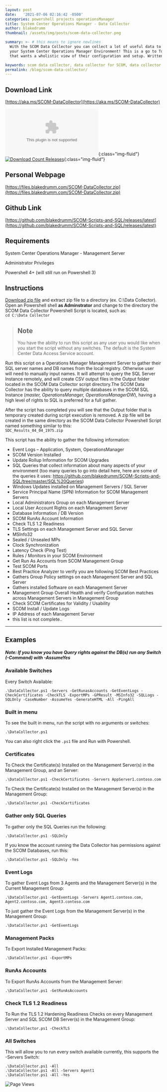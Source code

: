 ```yaml
---
layout: post
date:   '2021-07-06 02:16:42 -0500'
categories: powershell projects operationsManager
title: System Center Operations Manager - Data Collector
author: blakedrumm
thumbnail: /assets/img/posts/scom-data-collector.png

summary: >- # this means to ignore newlines
  With the SCOM Data Collector you can collect a lot of useful data to analyze and troubleshoot
  your System Center Operations Manager Environment! This is a go to Tool for any SCOM Admin 
  that wants a wholistic view of their configuration and setup. Written in Powershell!

keywords: scom data collector, data collector for SCOM, data collector script, SDC_Results, scom, Operations Manager Data Collector, Performance Analysis, powershell script for SCOM, powershell script
permalink: /blog/scom-data-collector/
---
```

## Download Link
[https://aka.ms/SCOM-DataCollector](https://aka.ms/SCOM-DataCollector)

[![Download Count Latest](https://img.shields.io/github/downloads/blakedrumm/SCOM-Scripts-and-SQL/latest/SCOM-DataCollector.zip?style=for-the-badge&color=brightgreen)](https://aka.ms/SCOM-DataCollector){:class="img-fluid"} \
[![Download Count Releases](https://img.shields.io/github/downloads/blakedrumm/SCOM-Scripts-and-SQL/total.svg?style=for-the-badge&color=brightgreen)](https://github.com/blakedrumm/SCOM-Scripts-and-SQL/releases){:class="img-fluid"}

## Personal Webpage
[https://files.blakedrumm.com/SCOM-DataCollector.zip](https://files.blakedrumm.com/SCOM-DataCollector.zip)

## Github Link
[https://github.com/blakedrumm/SCOM-Scripts-and-SQL/releases/latest](https://github.com/blakedrumm/SCOM-Scripts-and-SQL/releases/latest)

## Requirements
System Center Operations Manager - Management Server

Administrator Privileges

Powershell 4+ (will still run on Powershell 3)

## Instructions

[Download zip file](https://aka.ms/SCOM-DataCollector) and extract zip file to a directory (ex. C:\Data Collector). Open an Powershell shell __as Adminstrator__ and change to the directory the SCOM Data Collector Powershell Script is located, such as: \
`cd C:\Data Collector`

 >## Note
 >You have the ability to run this script as any user you would like when you start the script without any switches. The default is the System Center Data Access Service account.

Run this script on a Operations Manager Management Server to gather their SQL server names and DB names from the local registry. Otherwise user will need to manually input names. It will attempt to query the SQL Server Instance remotely, and will create CSV output files in the Output folder located in the SCOM Data Collector script directory.The SCOM Data Collector has the ability to query multiple databases in the SCOM SQL Instance (_master, OperationsManager, OperationsManagerDW_), having a high level of rights to SQL is preferred for a full gather.

After the script has completed you will see that the Output folder that is temporary created during script execution is removed. A zip file will be created in the same directory as the SCOM Data Collector Powershell Script named something similar to this: \
`SDC_Results_04_04_1975.zip`

This script has the ability to gather the following information:

 - Event Logs – Application, System, OperationsManager
 - SCOM Version Installed
 - Update Rollup Information for SCOM Upgrades
 - SQL Queries that collect information about many aspects of your environment (too many queries to go into detail here, here are some of the queries it uses: https://github.com/blakedrumm/SCOM-Scripts-and-SQL/tree/master/SQL%20Queries)
 - Windows Updates installed on Management Servers / SQL Server
 - Service Principal Name (SPN) Information for SCOM Management Servers
 - Local Administrators Group on each Management Server
 - Local User Account Rights on each Management Server
 - Database Information / DB Version
 - SCOM RunAs Account Information
 - Check TLS 1.2 Readiness
 - TLS Settings on each Management Server and SQL Server
 - MSInfo32
 - Sealed / Unsealed MPs
 - Clock Synchronization
 - Latency Check (Ping Test)
 - Rules / Monitors in your SCOM Environment
 - Get Run As Accounts from SCOM Management Group
 - Test SCOM Ports
 - Best Practice Analyzer to verify you are following SCOM Best Practices
 - Gathers Group Policy settings on each Management Server and SQL Server
 - Gathers installed Software on each Management Server
 - Management Group Overall Health and verify Configuration matches across Management Servers in Management Group
 - Check SCOM Certificates for Validity / Usability
 - SCOM Install / Update Logs
 - IP Address of each Management Server
 - this list is not complete..

----

## Examples

##### Note: If you know you have Query rights against the DB(s) run any Switch (-Command) with -AssumeYes
 

### Available Switches
Every Switch Available:

    .\DataCollector.ps1 -Servers -GetRunasAccounts -GetEventLogs -CheckCertificates -CheckTLS -ExportMPs -GPResult -MSInfo32 -SQLLogs -SQLOnly -CaseNumber -AssumeYes -GenerateHTML -All -PingAll


### Built in menu

To see the built in menu, run the script with no arguments or switches:

    .\DataCollector.ps1

You can also right click the `.ps1` file and Run with Powershell.



### Certificates

To Check the Certificate(s) Installed on the Management Server(s) in the Management Group, and an Server:

    .\DataCollector.ps1 -CheckCertificates -Servers AppServer1.contoso.com

To Check the Certificate(s) Installed on the Management Server(s) in the Management Group:

    .\DataCollector.ps1 -CheckCertificates


### Gather only SQL Queries

To gather only the SQL Queries run the following:

    .\DataCollector.ps1 -SQLOnly

If you know the account running the Data Collector has permissions against the SCOM Databases, run this:

    .\DataCollector.ps1 -SQLOnly -Yes




### Event Logs

To gather Event Logs from 3 Agents and the Management Server(s) in the Current Management Group:

    .\DataCollector.ps1 -GetEventLogs -Servers Agent1.contoso.com, Agent2.contoso.com, Agent3.contoso.com

To just gather the Event Logs from the Management Server(s) in the Management Group:

    .\DataCollector.ps1 -GetEventLogs





### Management Packs

To Export Installed Management Packs:

    .\DataCollector.ps1 -ExportMPs





### RunAs Accounts

To Export RunAs Accounts from the Management Server:

    .\DataCollector.ps1 -GetRunAsAccounts





### Check TLS 1.2 Readiness

To Run the TLS 1.2 Hardening Readiness Checks on every Management Server and SQL SCOM DB Server(s) in the Management Group:

    .\DataCollector.ps1 -CheckTLS





### All Switches
This will allow you to run every switch available currently, this supports the -Servers Switch:

    .\DataCollector.ps1 -All
    .\DataCollector.ps1 -All -Servers Agent1
    .\DataCollector.ps1 -All -Yes

![Page Views](https://counter.blakedrumm.com/count/tag.svg?url=blakedrumm.com/blog/scom-data-collector/)

<!--
## Welcome to GitHub Pages

You can use the [editor on GitHub](https://github.com/blakedrumm/SCOM-Scripts-and-SQL/edit/master/docs/index.md) to maintain and preview the content for your website in Markdown files.

Whenever you commit to this repository, GitHub Pages will run [Jekyll](https://jekyllrb.com/) to rebuild the pages in your site, from the content in your Markdown files.

### Markdown

Markdown is a lightweight and easy-to-use syntax for styling your writing. It includes conventions for

```markdown
Syntax highlighted code block

# Header 1
## Header 2
### Header 3

- Bulleted
- List

1. Numbered
2. List

**Bold** and _Italic_ and `Code` text

[Link](url) and ![Image](src)
```

For more details see [GitHub Flavored Markdown](https://guides.github.com/features/mastering-markdown/).

### Jekyll Themes

Your Pages site will use the layout and styles from the Jekyll theme you have selected in your [repository settings](https://github.com/blakedrumm/SCOM-Scripts-and-SQL/settings/pages). The name of this theme is saved in the Jekyll `_config.yml` configuration file.

### Support or Contact

Having trouble with Pages? Check out our [documentation](https://docs.github.com/categories/github-pages-basics/) or [contact support](https://support.github.com/contact) and we’ll help you sort it out.
-->
